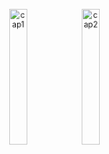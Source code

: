 
<p align="center">
    <!-- Primera imagen al 50% -->
    <img src="https://github.com/user-attachments/assets/e6ad62b7-5dc1-4f40-bbec-afd65bba2890" alt="cap1" width="25%">
    <img src="https://github.com/user-attachments/assets/47bbc475-aacb-413d-b97a-965598163791" alt="cap2" width="25%">
    
</p>
